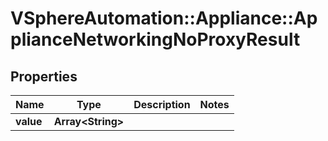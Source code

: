 # VSphereAutomation::Appliance::ApplianceNetworkingNoProxyResult

## Properties
Name | Type | Description | Notes
------------ | ------------- | ------------- | -------------
**value** | **Array&lt;String&gt;** |  | 


